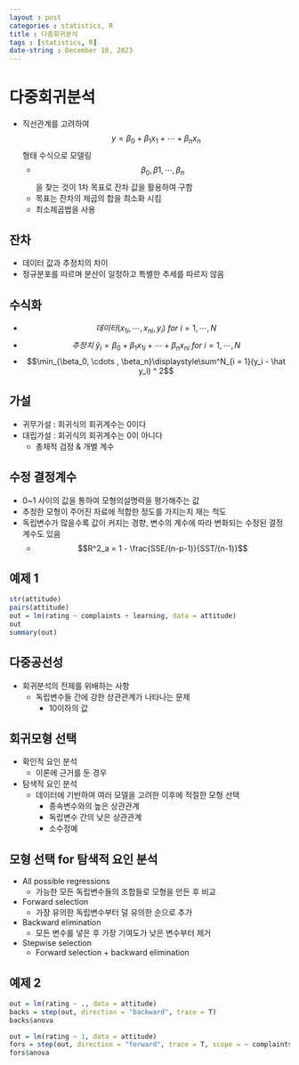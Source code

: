 ```yaml
---
layout : post
categories : statistics, R
title : 다중회귀분석
tags : [statistics, R]
date-string : December 10, 2023
---
```


# 다중회귀분석
 - 직선관계를 고려하여 $$y = \beta_0 + \beta_1x_1 + \cdots + \beta_nx_n$$ 형태 수식으로 모델링
   - $$\beta_0, \beta1, \cdots , \beta_n$$을 찾는 것이 1차 목표로 잔차 값을 활용하여 구함
   - 목표는 잔차의 제곱의 합을 최소화 시킴
   - 최소제곱법을 사용
## 잔차
 - 데이터 값과 추정치의 차이
 - 정규분포를 따르며 분산이 일정하고 특별한 추세를 따르지 않음
## 수식화
 - $$데이터(x_{1i}, \cdots , x_{ni}, y_i)\ for\ i = 1, \cdots , N$$
 - $$추정치\ \hat y_i = \beta_0 + \beta_1x_{1i} + \cdots + \beta_nx_{ni}\ for\ i = 1, \cdots , N$$
 - $$\min_{\beta_0, \cdots , \beta_n}\displaystyle\sum^N_{i = 1}(y_i - \hat y_i) ^ 2$$
## 가설
 - 귀무가설 : 회귀식의 회귀계수는 0이다
 - 대립가설 : 회귀식의 회귀계수는 0이 아니다
   - 총체적 검정 & 개별 계수
## 수정 결정계수
 - 0~1 사이의 값을 통하여 모형의설명력을 평가해주는 값
 - 추정한 모형이 주어진 자료에 적합한 정도를 가지는지 재는 척도
 - 독립변수가 많을수록 값이 커지는 경향, 변수의 계수에 따라 변화되는 수정된 결정계수도 있음
   - $$R^2_a = 1 - \frac{SSE/(n-p-1)}{SST/(n-1)}$$

## 예제 1

```R
str(attitude)
pairs(attitude)
out = lm(rating ~ complaints + learning, data = attitude)
out
summary(out)
```

## 다중공선성
 - 회귀분석의 전제를 위배하는 사항
   - 독립변수들 간에 강한 상관관계가 나타나는 문제
      - 10이하의 값

## 회귀모형 선택
 - 확인적 요인 분석
   - 이론에 근거를 둔 경우
 - 탐색적 요인 분석
   - 데이터에 기반하여 여러 모델을 고려한 이후에 적절한 모형 선택
     - 종속변수와의 높은 상관관계
     - 독립변수 간의 낮은 상관관계
     - 소수정예

## 모형 선택 for 탐색적 요인 분석
 - All possible regressions
   - 가능한 모든 독립변수들의 조합들로 모형을 만든 후 비교
 - Forward selection
   - 가장 유의한 독립변수부터 덜 유의한 순으로 추가
 - Backward elimination
   - 모든 변수를 넣은 후 가장 기여도가 낮은 변수부터 제거
 - Stepwise selection
   - Forward selection + backward elimination

## 예제 2
```R
out = lm(rating ~ ., data = attitude)
backs = step(out, direction = "backward", trace = T)
backs$anova

out = lm(rating ~ 1, data = attitude)
fors = step(out, direction = "forward", trace = T, scope = ~ complaints + privileges + learning + raises + critical + advance)
fors$anova
```